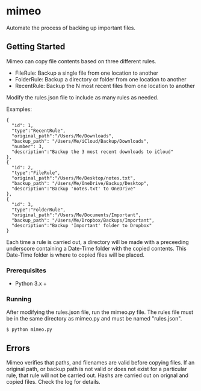 # mimeo

Automate the process of backing up important files.

## Getting Started

Mimeo can copy file contents based on three different rules.
* FileRule: Backup a single file from one location to another
* FolderRule: Backup a directory or folder from one location to another
* RecentRule: Backup the N most recent files from one location to another

Modify the rules.json file to include as many rules as needed.

Examples:
```
{
  "id": 1,
  "type":"RecentRule",
  "original_path":"/Users/Me/Downloads",
  "backup_path": "/Users/Me/iCloud/Backup/Downloads",
  "number": 3,
  "description":"Backup the 3 most recent downloads to iCloud"
},
{
  "id": 2,
  "type":"FileRule",
  "original_path":"/Users/Me/Desktop/notes.txt",
  "backup_path": "/Users/Me/OneDrive/Backup/Desktop",
  "description":"Backup 'notes.txt' to OneDrive"
},
{
  "id": 3,
  "type":"FolderRule",
  "original_path":"/Users/Me/Documents/Important",
  "backup_path": "/Users/Me/Dropbox/Backups/Important",
  "description":"Backup 'Important' folder to Dropbox"
}
```

Each time a rule is carried out, a directory will be made with a preceeding underscore containing a Date-Time folder with the copied contents. This Date-Time folder is where to copied files will be placed.

### Prerequisites

* Python 3.x +

### Running

After modifying the rules.json file, run the mimeo.py file.
The rules file must be in the same directory as mimeo.py and must be named "rules.json".
```
$ python mimeo.py
```

## Errors

Mimeo verifies that paths, and filenames are valid before copying files. If an original path, or backup path is not valid or does not exist for a particular rule, that rule will not be carried out. Hashs are carried out on orignal and copied files. Check the log for details.
